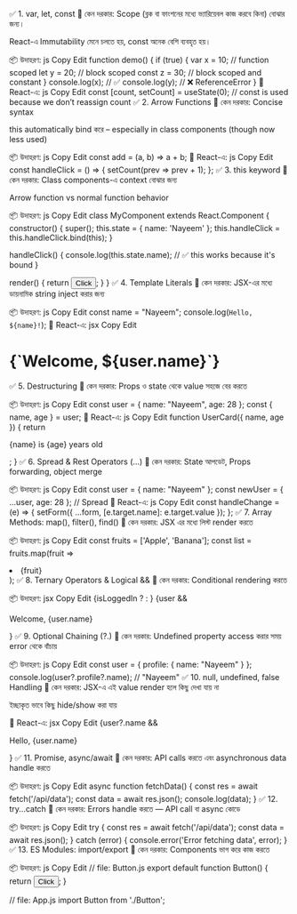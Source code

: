 ✅ 1. var, let, const
📌 কেন দরকার:
Scope (ব্লক বা ফাংশনের মধ্যে ভ্যারিয়েবল কাজ করবে কিনা) বোঝার জন্য।

React-এ Immutability মেনে চলতে হয়, const অনেক বেশি ব্যবহৃত হয়।

📦 উদাহরণ:
js
Copy
Edit
function demo() {
  if (true) {
    var x = 10; // function scoped
    let y = 20; // block scoped
    const z = 30; // block scoped and constant
  }
  console.log(x); // ✅
  console.log(y); // ❌ ReferenceError
}
🧠 React-এ:
js
Copy
Edit
const [count, setCount] = useState(0); // const is used because we don’t reassign count
✅ 2. Arrow Functions
📌 কেন দরকার:
Concise syntax

this automatically bind করে – especially in class components (though now less used)

📦 উদাহরণ:
js
Copy
Edit
const add = (a, b) => a + b;
🧠 React-এ:
js
Copy
Edit
const handleClick = () => {
  setCount(prev => prev + 1);
};
✅ 3. this keyword
📌 কেন দরকার:
Class components-এ context বোঝার জন্য

Arrow function vs normal function behavior

📦 উদাহরণ:
js
Copy
Edit
class MyComponent extends React.Component {
  constructor() {
    super();
    this.state = { name: 'Nayeem' };
    this.handleClick = this.handleClick.bind(this);
  }

  handleClick() {
    console.log(this.state.name); // ✅ this works because it's bound
  }

  render() {
    return <button onClick={this.handleClick}>Click</button>;
  }
}
✅ 4. Template Literals
📌 কেন দরকার:
JSX-এর মধ্যে ডায়নামিক string inject করার জন্য

📦 উদাহরণ:
js
Copy
Edit
const name = "Nayeem";
console.log(`Hello, ${name}!`);
🧠 React-এ:
jsx
Copy
Edit
<h1>{`Welcome, ${user.name}`}</h1>
✅ 5. Destructuring
📌 কেন দরকার:
Props ও state থেকে value সহজে বের করতে

📦 উদাহরণ:
js
Copy
Edit
const user = { name: "Nayeem", age: 28 };
const { name, age } = user;
🧠 React-এ:
js
Copy
Edit
function UserCard({ name, age }) {
  return <p>{name} is {age} years old</p>;
}
✅ 6. Spread & Rest Operators (...)
📌 কেন দরকার:
State আপডেট, Props forwarding, object merge

📦 উদাহরণ:
js
Copy
Edit
const user = { name: "Nayeem" };
const newUser = { ...user, age: 28 }; // Spread
🧠 React-এ:
js
Copy
Edit
const handleChange = (e) => {
  setForm({ ...form, [e.target.name]: e.target.value });
};
✅ 7. Array Methods: map(), filter(), find()
📌 কেন দরকার:
JSX এর মধ্যে লিস্ট render করতে

📦 উদাহরণ:
js
Copy
Edit
const fruits = ['Apple', 'Banana'];
const list = fruits.map(fruit => <li>{fruit}</li>);
✅ 8. Ternary Operators & Logical &&
📌 কেন দরকার:
Conditional rendering করতে

📦 উদাহরণ:
jsx
Copy
Edit
{isLoggedIn ? <LogoutButton /> : <LoginButton />}
{user && <p>Welcome, {user.name}</p>}
✅ 9. Optional Chaining (?.)
📌 কেন দরকার:
Undefined property access করার সময় error থেকে বাঁচায়

📦 উদাহরণ:
js
Copy
Edit
const user = { profile: { name: "Nayeem" } };
console.log(user?.profile?.name); // "Nayeem"
✅ 10. null, undefined, false Handling
📌 কেন দরকার:
JSX-এ এই value render হলে কিছু দেখা যায় না

ইচ্ছাকৃত ভাবে কিছু hide/show করা যায়

🧠 React-এ:
jsx
Copy
Edit
{user?.name && <p>Hello, {user.name}</p>}
✅ 11. Promise, async/await
📌 কেন দরকার:
API calls করতে এবং asynchronous data handle করতে

📦 উদাহরণ:
js
Copy
Edit
async function fetchData() {
  const res = await fetch('/api/data');
  const data = await res.json();
  console.log(data);
}
✅ 12. try...catch
📌 কেন দরকার:
Errors handle করতে — API call বা async কোডে

📦 উদাহরণ:
js
Copy
Edit
try {
  const res = await fetch('/api/data');
  const data = await res.json();
} catch (error) {
  console.error('Error fetching data', error);
}
✅ 13. ES Modules: import/export
📌 কেন দরকার:
Components ভাগ করে কাজ করতে

📦 উদাহরণ:
js
Copy
Edit
// file: Button.js
export default function Button() {
  return <button>Click</button>;
}

// file: App.js
import Button from './Button';